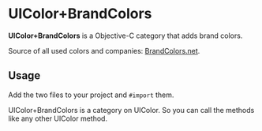 # UIColor+BrandColors
**UIColor+BrandColors** is a Objective-C category that adds brand colors.

Source of all used colors and companies: [BrandColors.net](http://brandcolors.net).

## Usage
Add the two files to your project and `#import` them.

UIColor+BrandColors is a category on UIColor. So you can call the methods like any other UIColor method.
